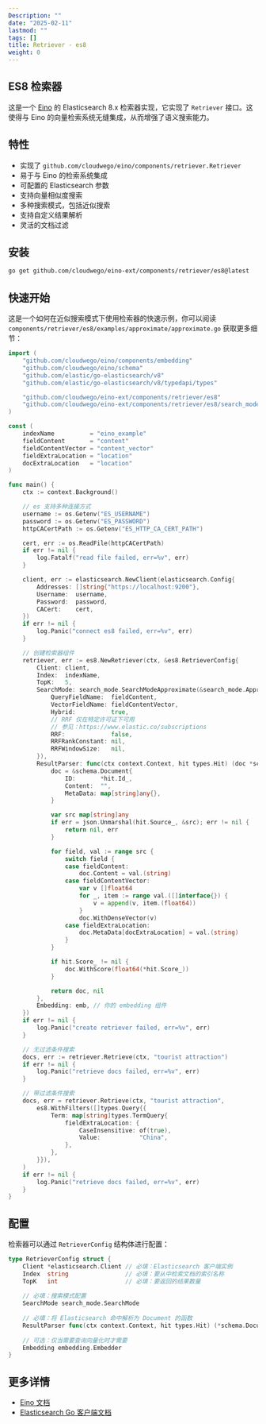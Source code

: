 ```yaml
---
Description: ""
date: "2025-02-11"
lastmod: ""
tags: []
title: Retriever - es8
weight: 0
---
```


## ES8 检索器

这是一个 [Eino](https://github.com/cloudwego/eino) 的 Elasticsearch 8.x 检索器实现，它实现了 `Retriever` 接口。这使得与 Eino 的向量检索系统无缝集成，从而增强了语义搜索能力。

## 特性

  - 实现了 `github.com/cloudwego/eino/components/retriever.Retriever`
  - 易于与 Eino 的检索系统集成
  - 可配置的 Elasticsearch 参数
  - 支持向量相似度搜索
  - 多种搜索模式，包括近似搜索
  - 支持自定义结果解析
  - 灵活的文档过滤

## 安装

```bash
go get github.com/cloudwego/eino-ext/components/retriever/es8@latest
```

## 快速开始

这是一个如何在近似搜索模式下使用检索器的快速示例，你可以阅读 `components/retriever/es8/examples/approximate/approximate.go` 获取更多细节：

```go
import (
	"github.com/cloudwego/eino/components/embedding"
	"github.com/cloudwego/eino/schema"
	"github.com/elastic/go-elasticsearch/v8"
	"github.com/elastic/go-elasticsearch/v8/typedapi/types"

	"github.com/cloudwego/eino-ext/components/retriever/es8"
	"github.com/cloudwego/eino-ext/components/retriever/es8/search_mode"
)

const (
	indexName          = "eino_example"
	fieldContent       = "content"
	fieldContentVector = "content_vector"
	fieldExtraLocation = "location"
	docExtraLocation   = "location"
)

func main() {
	ctx := context.Background()

	// es 支持多种连接方式
	username := os.Getenv("ES_USERNAME")
	password := os.Getenv("ES_PASSWORD")
	httpCACertPath := os.Getenv("ES_HTTP_CA_CERT_PATH")

	cert, err := os.ReadFile(httpCACertPath)
	if err != nil {
		log.Fatalf("read file failed, err=%v", err)
	}

	client, err := elasticsearch.NewClient(elasticsearch.Config{
		Addresses: []string{"https://localhost:9200"},
		Username:  username,
		Password:  password,
		CACert:    cert,
	})
	if err != nil {
		log.Panic("connect es8 failed, err=%v", err)
	}

	// 创建检索器组件
	retriever, err := es8.NewRetriever(ctx, &es8.RetrieverConfig{
		Client: client,
		Index:  indexName,
		TopK:   5,
		SearchMode: search_mode.SearchModeApproximate(&search_mode.ApproximateConfig{
			QueryFieldName:  fieldContent,
			VectorFieldName: fieldContentVector,
			Hybrid:          true,
			// RRF 仅在特定许可证下可用
			// 参见：https://www.elastic.co/subscriptions
			RRF:             false,
			RRFRankConstant: nil,
			RRFWindowSize:   nil,
		}),
		ResultParser: func(ctx context.Context, hit types.Hit) (doc *schema.Document, err error) {
			doc = &schema.Document{
				ID:       *hit.Id_,
				Content:  "",
				MetaData: map[string]any{},
			}

			var src map[string]any
			if err = json.Unmarshal(hit.Source_, &src); err != nil {
				return nil, err
			}

			for field, val := range src {
				switch field {
				case fieldContent:
					doc.Content = val.(string)
				case fieldContentVector:
					var v []float64
					for _, item := range val.([]interface{}) {
						v = append(v, item.(float64))
					}
					doc.WithDenseVector(v)
				case fieldExtraLocation:
					doc.MetaData[docExtraLocation] = val.(string)
				}
			}

			if hit.Score_ != nil {
				doc.WithScore(float64(*hit.Score_))
			}

			return doc, nil
		},
		Embedding: emb, // 你的 embedding 组件
	})
	if err != nil {
		log.Panic("create retriever failed, err=%v", err)
	}

	// 无过滤条件搜索
	docs, err := retriever.Retrieve(ctx, "tourist attraction")
	if err != nil {
		log.Panic("retrieve docs failed, err=%v", err)
	}

	// 带过滤条件搜索
	docs, err = retriever.Retrieve(ctx, "tourist attraction",
		es8.WithFilters([]types.Query{{
			Term: map[string]types.TermQuery{
				fieldExtraLocation: {
					CaseInsensitive: of(true),
					Value:           "China",
				},
			},
		}}),
	)
	if err != nil {
		log.Panic("retrieve docs failed, err=%v", err)
	}
}
```

## 配置

检索器可以通过 `RetrieverConfig` 结构体进行配置：

```go
type RetrieverConfig struct {
	Client *elasticsearch.Client // 必填：Elasticsearch 客户端实例
	Index  string                // 必填：要从中检索文档的索引名称
	TopK   int                   // 必填：要返回的结果数量
	
	// 必填：搜索模式配置
	SearchMode search_mode.SearchMode
	
	// 必填：将 Elasticsearch 命中解析为 Document 的函数
	ResultParser func(ctx context.Context, hit types.Hit) (*schema.Document, error)
	
	// 可选：仅当需要查询向量化时才需要
	Embedding embedding.Embedder
}
```

## 更多详情

  - [Eino 文档](https://github.com/cloudwego/eino)
  - [Elasticsearch Go 客户端文档](https://github.com/elastic/go-elasticsearch)

